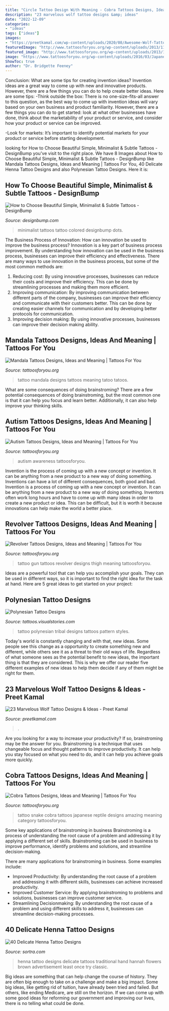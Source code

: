 ```yaml
---
title: "Circle Tattoo Design With Meaning - Cobra Tattoos Designs, Ideas And Meaning"
description: "23 marvelous wolf tattoo designs &amp; ideas"
date: "2022-12-09"
categories:
- "ideas"
tags: ["ideas"]
images:
- "https://preetkamal.com/wp-content/uploads/2020/08/Awesome-Wolf-Tattoo-Design-River-On-Arm.jpg"
featuredImage: "http://www.tattoosforyou.org/wp-content/uploads/2013/11/Mandala-Tattoo-Designs.jpg"
featured_image: "http://www.tattoosforyou.org/wp-content/uploads/2013/11/Mandala-Tattoo-Designs.jpg"
image: "https://www.tattoosforyou.org/wp-content/uploads/2016/03/Japanese-Cobra-Tattoo.jpg"
ShowToc: true
author: "Dr. Bridgette Feeney"
---
```



Conclusion: What are some tips for creating invention ideas?
Invention ideas are a great way to come up with new and innovative products. However, there are a few things you can do to help create better ideas. Here are some tips:
-Think outside the box: There is no one-size-fits-all answer to this question, as the best way to come up with invention ideas will vary based on your own business and product familiarity. However, there are a few things you can do to get started: look at what other businesses have done, think about the marketability of your product or service, and consider how your product or service can be improved.

-Look for markets: It’s important to identify potential markets for your product or service before starting development.

	

		
looking for How to Choose Beautiful Simple, Minimalist &amp; Subtle Tattoos - DesignBump you've visit to the right place. We have 8 Images about How to Choose Beautiful Simple, Minimalist &amp; Subtle Tattoos - DesignBump like Mandala Tattoos Designs, Ideas and Meaning | Tattoos For You, 40 Delicate Henna Tattoo Designs and also Polynesian Tattoo Designs. Here it is:
		
    
## How To Choose Beautiful Simple, Minimalist &amp; Subtle Tattoos - DesignBump

<img loading=lazy src="https://cdn.designbump.com/wp-content/uploads/2014/10/minimalist-tattoos-007.jpg" onerror="this.onerror=null;this.src='https://tse4.mm.bing.net/th?id=OIP.HB45F-aaZUMHScxs_1B2UgHaJ3&amp;pid=15.1';" alt="How to Choose Beautiful Simple, Minimalist &amp; Subtle Tattoos - DesignBump">

_Source: designbump.com_

>minimalist tattoos tattoo colored designbump dots. 

	

The Business Process of Innovation: How can innovation be used to improve the business process?
Innovation is a key part of business process improvement. By understanding how innovation can be used in the business process, businesses can improve their efficiency and effectiveness. There are many ways to use innovation in the business process, but some of the most common methods are: 
1) Reducing cost: By using innovative processes, businesses can reduce their costs and improve their efficiency. This can be done by streamlining processes and making them more efficient. 
2) Improving communication: By improving communication between different parts of the company, businesses can improve their efficiency and communicate with their customers better. This can be done by creating easier channels for communication and by developing better protocols for communication. 
3) Improving decision making: By using innovative processes, businesses can improve their decision making ability.

    
## Mandala Tattoos Designs, Ideas And Meaning | Tattoos For You

<img loading=lazy src="http://www.tattoosforyou.org/wp-content/uploads/2013/11/Mandala-Tattoo-Designs.jpg" onerror="this.onerror=null;this.src='https://tse3.mm.bing.net/th?id=OIP.k6VYuSOEViLdUAIMBRKdnAHaJ4&amp;pid=15.1';" alt="Mandala Tattoos Designs, Ideas and Meaning | Tattoos For You">

_Source: tattoosforyou.org_

>tattoo mandala designs tattoos meaning tatoo tatoos. 

	

What are some consequences of doing brainstroming?
There are a few potential consequences of doing brainstroming, but the most common one is that it can help you focus and learn better. Additionally, it can also help improve your thinking skills.

    
## Autism Tattoos Designs, Ideas And Meaning | Tattoos For You

<img loading=lazy src="https://www.tattoosforyou.org/wp-content/uploads/2013/11/Autism-Tattoos-768x1024.jpg" onerror="this.onerror=null;this.src='https://tse2.mm.bing.net/th?id=OIP.TpWUCNy9OKT0XMK7D-NnDAHaJ4&amp;pid=15.1';" alt="Autism Tattoos Designs, Ideas and Meaning | Tattoos For You">

_Source: tattoosforyou.org_

>autism awareness tattoosforyou. 

	

Invention is the process of coming up with a new concept or invention. It can be anything from a new product to a new way of doing something. Inventions can have a lot of different consequences, both good and bad.
Invention is a process of coming up with a new concept or invention. It can be anything from a new product to a new way of doing something. Inventors often work long hours and have to come up with many ideas in order to create a new product or idea. This can be difficult, but it is worth it because innovations can help make the world a better place.

    
## Revolver Tattoos Designs, Ideas And Meaning | Tattoos For You

<img loading=lazy src="https://www.tattoosforyou.org/wp-content/uploads/2016/05/Revolver-Tattoo-Designs.jpg" onerror="this.onerror=null;this.src='https://tse3.mm.bing.net/th?id=OIP.eG2lF3BuM5kl9zjNJJh2TAHaKW&amp;pid=15.1';" alt="Revolver Tattoos Designs, Ideas and Meaning | Tattoos For You">

_Source: tattoosforyou.org_

>tattoo gun tattoos revolver designs thigh meaning tattoosforyou. 

	

Ideas are a powerful tool that can help you accomplish your goals. They can be used in different ways, so it is important to find the right idea for the task at hand. Here are 5 great ideas to get started on your project: 

    
## Polynesian Tattoo Designs

<img loading=lazy src="https://media.visualstories.com/uploads/images/1/175/5667598-696_1072521304-tribal-pattern-polynesian-tattoo-styles_p.jpg" onerror="this.onerror=null;this.src='https://tse1.mm.bing.net/th?id=OIP.bD70k6oPyi9TMi7Pege56QHaJ4&amp;pid=15.1';" alt="Polynesian Tattoo Designs">

_Source: tattoos.visualstories.com_

>tattoo polynesian tribal designs tattoos pattern styles. 

	

Today's world is constantly changing and with that, new ideas. Some people see this change as a opportunity to create something new and different, while others see it as a threat to their old ways of life. Regardless of what someone sees as the potential benefit to new ideas, the important thing is that they are considered. This is why we offer our reader five different examples of new ideas to help them decide if any of them might be right for them.

    
## 23 Marvelous Wolf Tattoo Designs &amp; Ideas - Preet Kamal

<img loading=lazy src="https://preetkamal.com/wp-content/uploads/2020/08/Awesome-Wolf-Tattoo-Design-River-On-Arm.jpg" onerror="this.onerror=null;this.src='https://tse4.mm.bing.net/th?id=OIP.ncS7JergR39vNZmpzSWkjQHaME&amp;pid=15.1';" alt="23 Marvelous Wolf Tattoo Designs &amp; Ideas - Preet Kamal">

_Source: preetkamal.com_

>. 

	

Are you looking for a way to increase your productivity? If so, brainstroming may be the answer for you. Brainstroming is a technique that uses changeable focus and thought patterns to improve productivity. It can help you stay focused on what you need to do, and it can help you achieve goals more quickly.

    
## Cobra Tattoos Designs, Ideas And Meaning | Tattoos For You

<img loading=lazy src="https://www.tattoosforyou.org/wp-content/uploads/2016/03/Japanese-Cobra-Tattoo.jpg" onerror="this.onerror=null;this.src='https://tse2.mm.bing.net/th?id=OIP.nmWIQ7OZhnJ4xdDjuERQuwHaLM&amp;pid=15.1';" alt="Cobra Tattoos Designs, Ideas and Meaning | Tattoos For You">

_Source: tattoosforyou.org_

>tattoo snake cobra tattoos japanese reptile designs amazing meaning category tattoosforyou. 

	

Some key applications of brainstroming in business
Brainstroming is a process of understanding the root cause of a problem and addressing it by applying a different set of skills. Brainstroming can be used in business to improve performance, identify problems and solutions, and streamline decision-making.

There are many applications for brainstroming in business. Some examples include: 

- Improved Productivity: By understanding the root cause of a problem and addressing it with different skills, businesses can achieve increased productivity.
- Improved Customer Service: By applying brainstroming to problems and solutions, businesses can improve customer service.
- Streamlining Decisionmaking: By understanding the root cause of a problem and using different skills to address it, businesses can streamline decision-making processes.

    
## 40 Delicate Henna Tattoo Designs

<img loading=lazy src="https://www.sortra.com/wp-content/uploads/2014/10/hand-henna-tattoo-designs04.jpg" onerror="this.onerror=null;this.src='https://tse1.mm.bing.net/th?id=OIP.BSF5AhDAfS_tusf9nO76_wHaJ4&amp;pid=15.1';" alt="40 Delicate Henna Tattoo Designs">

_Source: sortra.com_

>henna tattoo designs delicate tattoos traditional hand hannah flowers brown advertisement least once try classic. 

	

Big ideas are something that can help change the course of history. They are often big enough to take on a challenge and make a big impact. Some big ideas, like getting rid of tuition, have already been tried and failed. But others, like ending Medicare, are still on the horizon. If we can come up with some good ideas for reforming our government and improving our lives, there is no telling what could be done.


